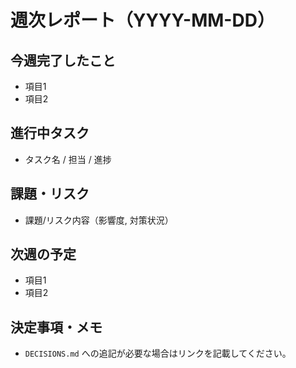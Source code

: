 # 週次レポート（YYYY-MM-DD）

## 今週完了したこと
- 項目1
- 項目2

## 進行中タスク
- タスク名 / 担当 / 進捗

## 課題・リスク
- 課題/リスク内容（影響度, 対策状況）

## 次週の予定
- 項目1
- 項目2

## 決定事項・メモ
- `DECISIONS.md` への追記が必要な場合はリンクを記載してください。
